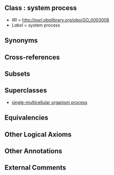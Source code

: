 
## Class : system process

 * *IRI* = http://purl.obolibrary.org/obo/GO_0003008
 * *Label* = system process

## Synonyms


## Cross-references


## Subsets


## Superclasses

 * [single-multicellular organism process](../../GO/07/GO_0044707.md)

## Equivalencies


## Other Logical Axioms


## Other Annotations


## External Comments

